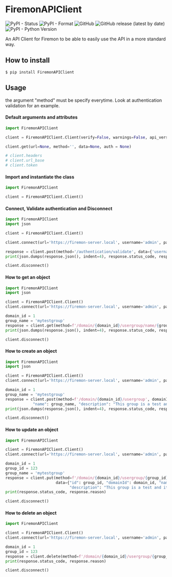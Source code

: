 # FiremonAPIClient
![PyPI - Status](https://img.shields.io/pypi/status/FiremonAPIClient)
![PyPI - Format](https://img.shields.io/pypi/format/FiremonAPIClient)
![GitHub](https://img.shields.io/github/license/vsantiago113/FiremonAPIClient)
![GitHub release (latest by date)](https://img.shields.io/github/v/release/vsantiago113/FiremonAPIClient)
![PyPI - Python Version](https://img.shields.io/pypi/pyversions/FiremonAPIClient)

An API Client for Firemon to be able to easily use the API in a more standard way.

## How to install
```ignorelang
$ pip install FiremonAPIClient
```

## Usage
the argument "method" must be specify everytime. Look at authentication validation for an example.

#### Default arguments and attributes
```python
import FiremonAPIClient

client = FiremonAPIClient.Client(verify=False, warnings=False, api_version='v1')

client.get(url=None, method='', data=None, auth = None)

# client.headers
# client.url_base
# client.token

```

#### Import and instantiate the class
```python
import FiremonAPIClient

client = FiremonAPIClient.Client()
```

#### Connect, Validate authentication and Disconnect
```python
import FiremonAPIClient
import json

client = FiremonAPIClient.Client()

client.connect(url='https://firemon-server.local', username='admin', password='Admin123')

response = client.post(method='/authentication/validate', data={'username': 'admin', 'password': 'Admin123'})
print(json.dumps(response.json(), indent=4), response.status_code, response.reason)

client.disconnect()
```

#### How to get an object
```python
import FiremonAPIClient
import json

client = FiremonAPIClient.Client()
client.connect(url='https://firemon-server.local', username='admin', password='Admin123')

domain_id = 1
group_name = 'mytestgroup'
response = client.get(method=f'/domain/{domain_id}/usergroup/name/{group_name}')
print(json.dumps(response.json(), indent=4), response.status_code, response.reason)

client.disconnect()
```

#### How to create an object
```python
import FiremonAPIClient
import json

client = FiremonAPIClient.Client()
client.connect(url='https://firemon-server.local', username='admin', password='Admin123')

domain_id = 1
group_name = 'mytestgroup'
response = client.post(method=f'/domain/{domain_id}/usergroup', domainId=domain_id, data={
            "name": group_name, "description": "This group is a test and can be deleted"})
print(json.dumps(response.json(), indent=4), response.status_code, response.reason)

client.disconnect()
```

#### How to update an object
```python
import FiremonAPIClient

client = FiremonAPIClient.Client()
client.connect(url='https://firemon-server.local', username='admin', password='Admin123')

domain_id = 1
group_id = 123
group_name = 'mytestgroup'
response = client.put(method=f'/domain/{domain_id}/usergroup/{group_id}', domainId=domain_id, id=group_id,
                      data={"id": group_id, "domainId": domain_id, "name": group_name,
                            "description": "This group is a test and it has been updated and can be deleted"})
print(response.status_code, response.reason)

client.disconnect()
```

#### How to delete an object
```python
import FiremonAPIClient

client = FiremonAPIClient.Client()
client.connect(url='https://firemon-server.local', username='admin', password='Admin123')

domain_id = 1
group_id = 123
response = client.delete(method=f'/domain/{domain_id}/usergroup/{group_id}', domainId=domain_id, id=group_id)
print(response.status_code, response.reason)

client.disconnect()
```
